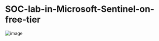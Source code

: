 # SOC-lab-in-Microsoft-Sentinel-on-free-tier

![image](https://github.com/user-attachments/assets/2997a65e-9add-4f08-b04e-2110bfb8ebde)
